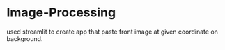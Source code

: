 # Image-Processing

used streamlit to create app that paste front image at given coordinate on background.
